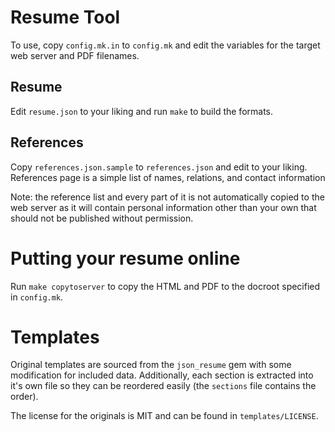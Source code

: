 # Resume Tool

To use, copy `config.mk.in` to `config.mk` and edit the variables for the target web server and PDF filenames.

## Resume

Edit `resume.json` to your liking and run `make` to build the formats.

## References

Copy `references.json.sample` to `references.json` and edit to your liking. References page is a simple list of names, relations, and contact information

Note: the reference list and every part of it is not automatically copied to the web server as it will contain personal information other than your own that should not be published without permission.

# Putting your resume online

Run `make copytoserver` to copy the HTML and PDF to the docroot specified in `config.mk`.

# Templates

Original templates are sourced from the `json_resume` gem with some modification for included data. Additionally, each section is extracted into it's own file so they can be reordered easily (the `sections` file contains the order).

The license for the originals is MIT and can be found in `templates/LICENSE`.
